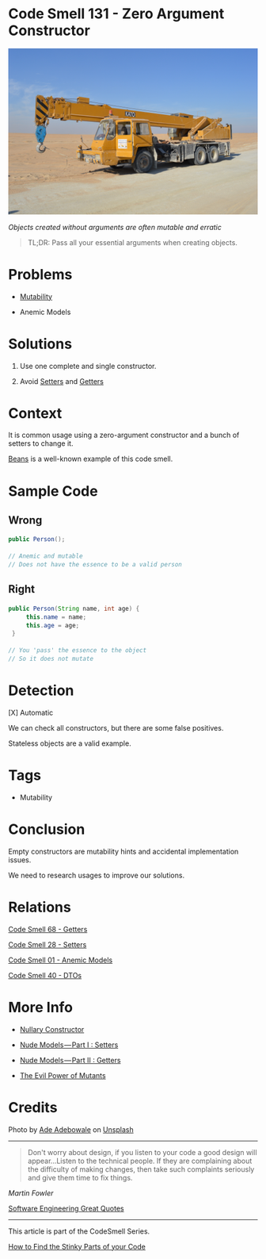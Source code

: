 # Code Smell 131 - Zero Argument Constructor

![Code Smell 131 - Zero Argument Constructor](Code%20Smell%20131%20-%20Zero%20Argument%20Constructor.jpg)

*Objects created without arguments are often mutable and erratic*

> TL;DR: Pass all your essential arguments when creating objects.

# Problems

- [Mutability](https://github.com/mcsee/Software-Design-Articles/tree/main/Articles/Theory/The%20Evil%20Power%20of%20Mutants/readme.md)

- Anemic Models

# Solutions

1. Use one complete and single constructor.

2. Avoid [Setters](https://github.com/mcsee/Software-Design-Articles/tree/main/Articles/Code%20Smells/Code%20Smell%2028%20-%20Setters/readme.md) and [Getters](https://github.com/mcsee/Software-Design-Articles/tree/main/Articles/Code%20Smells/Code%20Smell%2068%20-%20Getters/readme.md)

# Context

It is common usage using a zero-argument constructor and a bunch of setters to change it.

[Beans](https://en.wikipedia.org/wiki/JavaBeans) is a well-known example of this code smell.

# Sample Code

## Wrong

[Gist Url]: # (https://gist.github.com/mcsee/d42be6d1931e7f4f80781b1360e86a0f)
```java
public Person();

// Anemic and mutable
// Does not have the essence to be a valid person
```

## Right

[Gist Url]: # (https://gist.github.com/mcsee/af9b6b0a60b76d984cd43b2c26720040)
```java
public Person(String name, int age) {
     this.name = name;
     this.age = age;
 }

// You 'pass' the essence to the object 
// So it does not mutate
```

# Detection

[X] Automatic 

We can check all constructors, but there are some false positives.

Stateless objects are a valid example.

# Tags

- Mutability

# Conclusion

Empty constructors are mutability hints and accidental implementation issues.

We need to research usages to improve our solutions.

# Relations

[Code Smell 68 - Getters](https://github.com/mcsee/Software-Design-Articles/tree/main/Articles/Code%20Smells/Code%20Smell%2068%20-%20Getters/readme.md)

[Code Smell 28 - Setters](https://github.com/mcsee/Software-Design-Articles/tree/main/Articles/Code%20Smells/Code%20Smell%2028%20-%20Setters/readme.md)

[Code Smell 01 - Anemic Models](https://github.com/mcsee/Software-Design-Articles/tree/main/Articles/Code%20Smells/Code%20Smell%2001%20-%20Anemic%20Models/readme.md)

[Code Smell 40 - DTOs](https://github.com/mcsee/Software-Design-Articles/tree/main/Articles/Code%20Smells/Code%20Smell%2040%20-%20DTOs/readme.md)

# More Info

- [Nullary Constructor](https://en.wikipedia.org/wiki/Nullary_constructor)

- [Nude Models — Part I : Setters](https://github.com/mcsee/Software-Design-Articles/tree/main/Articles/Theory/Nude%20Models - Part%20I Setters/readme.md)

- [Nude Models — Part II : Getters](https://github.com/mcsee/Software-Design-Articles/tree/main/Articles/Theory/Nude%20Models - Part%20II Getters/readme.md)

- [The Evil Power of Mutants](https://github.com/mcsee/Software-Design-Articles/tree/main/Articles/Theory/The%20Evil%20Power%20of%20Mutants/readme.md)

# Credits

Photo by [Ade Adebowale](https://unsplash.com/@adebowax) on [Unsplash](https://unsplash.com/s/photos/crane)  

* * *

> Don't worry about design, if you listen to your code a good design will appear...Listen to the technical people. If they are complaining about the difficulty of making changes, then take such complaints seriously and give them time to fix things.

_Martin Fowler_
 
[Software Engineering Great Quotes](https://github.com/mcsee/Software-Design-Articles/tree/main/Articles/Quotes/Software%20Engineering%20Great%20Quotes/readme.md)

* * *

This article is part of the CodeSmell Series.

[How to Find the Stinky Parts of your Code](https://github.com/mcsee/Software-Design-Articles/tree/main/Articles/Code%20Smells/How%20to%20Find%20the%20Stinky%20parts%20of%20your%20Code/readme.md)